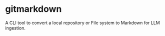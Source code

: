 # gitmarkdown
A CLI tool to convert a local repository or File system to Markdown for LLM ingestion.
